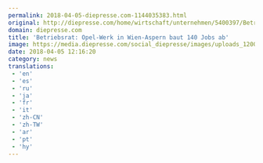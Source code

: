 ```yaml
---
permalink: 2018-04-05-diepresse.com-1144035383.html
original: http://diepresse.com/home/wirtschaft/unternehmen/5400397/Betriebsrat_OpelWerk-in-WienAspern-baut-140-Jobs-ab?from=rss
domain: diepresse.com
title: 'Betriebsrat: Opel-Werk in Wien-Aspern baut 140 Jobs ab'
image: https://media.diepresse.com/social_diepresse/images/uploads_1200/7/4/d/5400397/895F5DDD-5673-44C0-8334-3FCE22702FB0_v0_h.jpg
date: 2018-04-05 12:16:20
category: news
translations: 
 - 'en'
 - 'es'
 - 'ru'
 - 'ja'
 - 'fr'
 - 'it'
 - 'zh-CN'
 - 'zh-TW'
 - 'ar'
 - 'pt'
 - 'hy'
---
```


